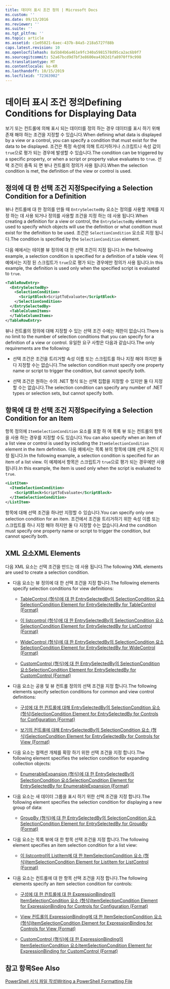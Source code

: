 ```yaml
---
title: 데이터 표시 조건 정의 | Microsoft Docs
ms.custom: ''
ms.date: 09/13/2016
ms.reviewer: ''
ms.suite: ''
ms.tgt_pltfrm: ''
ms.topic: article
ms.assetid: c1e05821-6aec-437b-84a5-218a5727f88b
caps.latest.revision: 10
ms.openlocfilehash: 8a5b84b6a461e9fc340a5981578d95ca2ac6b9f7
ms.sourcegitcommit: 52a67bcd9d7bf3e8600ea4302d1fa8970ff9c998
ms.translationtype: MT
ms.contentlocale: ko-KR
ms.lasthandoff: 10/15/2019
ms.locfileid: "72363902"
---
```

# <a name="defining-conditions-for-displaying-data"></a><span data-ttu-id="53217-102">데이터 표시 조건 정의</span><span class="sxs-lookup"><span data-stu-id="53217-102">Defining Conditions for Displaying Data</span></span>

<span data-ttu-id="53217-103">보기 또는 컨트롤에 의해 표시 되는 데이터를 정의 하는 경우 데이터를 표시 하기 위해 존재 해야 하는 조건을 지정할 수 있습니다.</span><span class="sxs-lookup"><span data-stu-id="53217-103">When defining what data is displayed by a view or a control, you can specify a condition that must exist for the data to be displayed.</span></span> <span data-ttu-id="53217-104">조건은 특정 속성에 의해 트리거하거나 스크립트나 속성 값이 `true`으로 평가 되는 경우에 발생할 수 있습니다.</span><span class="sxs-lookup"><span data-stu-id="53217-104">The condition can be triggered by a specific property, or when a script or property value evaluates to `true`.</span></span> <span data-ttu-id="53217-105">선택 조건이 충족 되 면 뷰나 컨트롤의 정의가 사용 됩니다.</span><span class="sxs-lookup"><span data-stu-id="53217-105">When the selection condition is met, the definition of the view or control is used.</span></span>

## <a name="specifying-a-selection-condition-for-a-definition"></a><span data-ttu-id="53217-106">정의에 대 한 선택 조건 지정</span><span class="sxs-lookup"><span data-stu-id="53217-106">Specifying a Selection Condition for a Definition</span></span>

<span data-ttu-id="53217-107">뷰나 컨트롤에 대 한 정의를 만들 때 `EntrySelectedBy` 요소는 정의를 사용할 개체를 지정 하는 데 사용 되거나 정의를 사용할 조건을 지정 하는 데 사용 됩니다.</span><span class="sxs-lookup"><span data-stu-id="53217-107">When creating a definition for a view or control, the `EntrySelectedBy` element is used to specify which objects will use the definition or what condition must exist for the definition to be used.</span></span> <span data-ttu-id="53217-108">조건은 `SelectionCondition` 요소로 지정 됩니다.</span><span class="sxs-lookup"><span data-stu-id="53217-108">The condition is specified by the `SelectionCondition` element.</span></span>

<span data-ttu-id="53217-109">다음 예에서는 테이블 뷰 정의에 대 한 선택 조건이 지정 됩니다.</span><span class="sxs-lookup"><span data-stu-id="53217-109">In the following example, a selection condition is specified for a definition of a table view.</span></span> <span data-ttu-id="53217-110">이 예에서는 지정 된 스크립트가 `true`으로 평가 되는 경우에만 정의가 사용 됩니다.</span><span class="sxs-lookup"><span data-stu-id="53217-110">In this example, the definition is used only when the specified script is evaluated to `true`.</span></span>

```xml
<TableRowEntry>
  <EntrySelectedBy>
    <SelectionCondition>
      <ScriptBlock>ScriptToEvaluate</ScriptBlock>
    </SelectionCondition>
  </EntrySelectedBy>
  <TableColumnItems>
  </TableColumnItems>
</TableRowEntry>

```

<span data-ttu-id="53217-111">뷰나 컨트롤의 정의에 대해 지정할 수 있는 선택 조건 수에는 제한이 없습니다.</span><span class="sxs-lookup"><span data-stu-id="53217-111">There is no limit to the number of selection conditions that you can specify for a definition of a view or control.</span></span> <span data-ttu-id="53217-112">유일한 요구 사항은 다음과 같습니다.</span><span class="sxs-lookup"><span data-stu-id="53217-112">The only requirements are the following:</span></span>

- <span data-ttu-id="53217-113">선택 조건은 조건을 트리거할 속성 이름 또는 스크립트를 하나 지정 해야 하지만 둘 다 지정할 수는 없습니다.</span><span class="sxs-lookup"><span data-stu-id="53217-113">The selection condition must specify one property name or script to trigger the condition, but cannot specify both.</span></span>

- <span data-ttu-id="53217-114">선택 조건은 원하는 수의 .NET 형식 또는 선택 집합을 지정할 수 있지만 둘 다 지정할 수는 없습니다.</span><span class="sxs-lookup"><span data-stu-id="53217-114">The selection condition can specify any number of .NET types or selection sets, but cannot specify both.</span></span>

## <a name="specifying-a-selection-condition-for-an-item"></a><span data-ttu-id="53217-115">항목에 대 한 선택 조건 지정</span><span class="sxs-lookup"><span data-stu-id="53217-115">Specifying a Selection Condition for an Item</span></span>

<span data-ttu-id="53217-116">항목 정의에 `ItemSelectionCondition` 요소를 포함 하 여 목록 뷰 또는 컨트롤의 항목을 사용 하는 경우를 지정할 수도 있습니다.</span><span class="sxs-lookup"><span data-stu-id="53217-116">You can also specify when an item of a list view or control is used by including the `ItemSelectionCondition` element in the item definition.</span></span> <span data-ttu-id="53217-117">다음 예에서는 목록 뷰의 항목에 대해 선택 조건이 지정 됩니다.</span><span class="sxs-lookup"><span data-stu-id="53217-117">In the following example, a selection condition is specified for an item of a list view.</span></span> <span data-ttu-id="53217-118">이 예제에서 항목은 스크립트가 `true`으로 평가 되는 경우에만 사용 됩니다.</span><span class="sxs-lookup"><span data-stu-id="53217-118">In this example, the item is used only when the script is evaluated to `true`.</span></span>

```xml
<ListItem>
  <ItemSelectionCondition>
    <ScriptBlock>ScriptToEvaluate</ScriptBlock>
  </ItemSelectionCondition>
</ListItem>

```

<span data-ttu-id="53217-119">항목에 대해 선택 조건을 하나만 지정할 수 있습니다.</span><span class="sxs-lookup"><span data-stu-id="53217-119">You can specify only one selection condition for an item.</span></span> <span data-ttu-id="53217-120">조건에서 조건을 트리거하기 위한 속성 이름 또는 스크립트를 하나 지정 해야 하지만 둘 다 지정할 수는 없습니다.</span><span class="sxs-lookup"><span data-stu-id="53217-120">And the condition must specify one property name or script to trigger the condition, but cannot specify both.</span></span>

## <a name="xml-elements"></a><span data-ttu-id="53217-121">XML 요소</span><span class="sxs-lookup"><span data-stu-id="53217-121">XML Elements</span></span>

 <span data-ttu-id="53217-122">다음 XML 요소는 선택 조건을 만드는 데 사용 됩니다.</span><span class="sxs-lookup"><span data-stu-id="53217-122">The following XML elements are used to create a selection condition.</span></span>

- <span data-ttu-id="53217-123">다음 요소는 뷰 정의에 대 한 선택 조건을 지정 합니다.</span><span class="sxs-lookup"><span data-stu-id="53217-123">The following elements specify selection conditions for view definitions:</span></span>

    - [<span data-ttu-id="53217-124">TableControl (형식)에 대 한 EntrySelectedBy의 SelectionCondition 요소</span><span class="sxs-lookup"><span data-stu-id="53217-124">SelectionCondition Element for EntrySelectedBy for TableControl (Format)</span></span>](./selectioncondition-element-for-entryselectedby-for-tablecontrol-format.md)

    - [<span data-ttu-id="53217-125">이 listcontrol (형식)에 대 한 EntrySelectedBy의 SelectionCondition 요소</span><span class="sxs-lookup"><span data-stu-id="53217-125">SelectionCondition Element for EntrySelectedBy for ListControl (Format)</span></span>](./selectioncondition-element-for-entryselectedby-for-listcontrol-format.md)

    - [<span data-ttu-id="53217-126">WideControl (형식)에 대 한 EntrySelectedBy의 SelectionCondition 요소</span><span class="sxs-lookup"><span data-stu-id="53217-126">SelectionCondition Element for EntrySelectedBy for WideControl (Format)</span></span>](./selectioncondition-element-for-entryselectedby-for-widecontrol-format.md)

    - [<span data-ttu-id="53217-127">CustomControl (형식)에 대 한 EntrySelectedBy의 SelectionCondition 요소</span><span class="sxs-lookup"><span data-stu-id="53217-127">SelectionCondition Element for EntrySelectedBy for CustomControl (Format)</span></span>](./selectioncondition-element-for-entryselectedby-for-customcontrol-format.md)

- <span data-ttu-id="53217-128">다음 요소는 공용 및 뷰 컨트롤 정의의 선택 조건을 지정 합니다.</span><span class="sxs-lookup"><span data-stu-id="53217-128">The following elements specify selection conditions for common and view control definitions:</span></span>

    - [<span data-ttu-id="53217-129">구성에 대 한 컨트롤에 대해 EntrySelectedBy의 SelectionCondition 요소 (형식)</span><span class="sxs-lookup"><span data-stu-id="53217-129">SelectionCondition Element for EntrySelectedBy for Controls for Configuration (Format)</span></span>](./selectioncondition-element-for-entryselectedby-for-controls-for-configuration-format.md)

    - [<span data-ttu-id="53217-130">보기의 컨트롤에 대해 EntrySelectedBy의 SelectionCondition 요소 (형식)</span><span class="sxs-lookup"><span data-stu-id="53217-130">SelectionCondition Element for EntrySelectedBy for Controls for View (Format)</span></span>](./selectioncondition-element-for-entryselectedby-for-controls-for-view-format.md)

- <span data-ttu-id="53217-131">다음 요소는 컬렉션 개체를 확장 하기 위한 선택 조건을 지정 합니다.</span><span class="sxs-lookup"><span data-stu-id="53217-131">The following element specifies the selection condition for expanding collection objects:</span></span>

    - [<span data-ttu-id="53217-132">EnumerableExpansion (형식)에 대 한 EntrySelectedBy의 SelectionCondition 요소</span><span class="sxs-lookup"><span data-stu-id="53217-132">SelectionCondition Element for EntrySelectedBy for EnumerableExpansion (Format)</span></span>](./selectioncondition-element-for-entryselectedby-for-enumerableexpansion-format.md)

- <span data-ttu-id="53217-133">다음 요소는 새 데이터 그룹을 표시 하기 위한 선택 조건을 지정 합니다.</span><span class="sxs-lookup"><span data-stu-id="53217-133">The following element specifies the selection condition for displaying a new group of data:</span></span>

    - [<span data-ttu-id="53217-134">GroupBy (형식)에 대 한 EntrySelectedBy의 SelectionCondition 요소</span><span class="sxs-lookup"><span data-stu-id="53217-134">SelectionCondition Element for EntrySelectedBy for GroupBy (Format)</span></span>](./selectioncondition-element-for-entryselectedby-for-groupby-format.md)

- <span data-ttu-id="53217-135">다음 요소는 목록 뷰에 대 한 항목 선택 조건을 지정 합니다.</span><span class="sxs-lookup"><span data-stu-id="53217-135">The following element specifies an item selection condition for a list view:</span></span>

    - [<span data-ttu-id="53217-136">이 listcontrol의 ListItem에 대 한 ItemSelectionCondition 요소 (형식)</span><span class="sxs-lookup"><span data-stu-id="53217-136">ItemSelectionCondition Element for ListItem for ListControl (Format)</span></span>](./itemselectioncondition-element-for-listitem-for-listcontrol-format.md)

- <span data-ttu-id="53217-137">다음 요소는 컨트롤에 대 한 항목 선택 조건을 지정 합니다.</span><span class="sxs-lookup"><span data-stu-id="53217-137">The following elements specify an item selection condition for controls:</span></span>

    - [<span data-ttu-id="53217-138">구성에 대 한 컨트롤에 대 한 ExpressionBinding의 ItemSelectionCondition 요소 (형식)</span><span class="sxs-lookup"><span data-stu-id="53217-138">ItemSelectionCondition Element for ExpressionBinding for Controls for Configuration (Format)</span></span>](./itemselectioncondition-element-for-expressionbinding-for-controls-for-configuration-format.md)

    - [<span data-ttu-id="53217-139">View 컨트롤의 ExpressionBinding에 대 한 ItemSelectionCondition 요소 (형식)</span><span class="sxs-lookup"><span data-stu-id="53217-139">ItemSelectionCondition Element for ExpressionBinding for Controls for View (Format)</span></span>](./itemselectioncondition-element-for-expressionbinding-for-controls-for-view-format.md)

    - [<span data-ttu-id="53217-140">CustomControl (형식)에 대 한 ExpressionBinding의 ItemSelectionCondition 요소</span><span class="sxs-lookup"><span data-stu-id="53217-140">ItemSelectionCondition Element for ExpressionBinding for CustomControl (Format)</span></span>](./itemselectioncondition-element-for-expressionbinding-for-customcontrol-format.md)

## <a name="see-also"></a><span data-ttu-id="53217-141">참고 항목</span><span class="sxs-lookup"><span data-stu-id="53217-141">See Also</span></span>

[<span data-ttu-id="53217-142">PowerShell 서식 파일 작성</span><span class="sxs-lookup"><span data-stu-id="53217-142">Writing a PowerShell Formatting File</span></span>](./writing-a-powershell-formatting-file.md)
